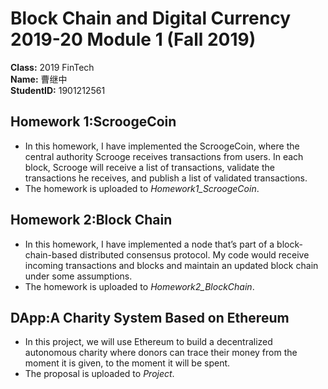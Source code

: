 # Block Chain and Digital Currency 2019-20 Module 1 (Fall 2019)
**Class:**
2019 FinTech  
**Name:**
曹继中  
**StudentID:**
1901212561  

## Homework 1:ScroogeCoin  
* In this homework, I have implemented the ScroogeCoin, where the central authority Scrooge receives transactions from users.  In each block, Scrooge will receive a list of transactions, validate the transactions he receives, and publish a list of validated transactions.  
* The homework is uploaded to *Homework1_ScroogeCoin*.   


## Homework 2:Block Chain  
* In this homework, I have implemented a node that’s part of a block-chain-based distributed consensus protocol. My code would receive incoming transactions and blocks and maintain an updated block chain under some assumptions.
* The homework is uploaded to *Homework2_BlockChain*.


## DApp:A Charity System Based on Ethereum
* In this project, we will use Ethereum to build a decentralized autonomous charity where donors can trace their money from the moment it is given, to the moment it will be spent.
* The proposal is uploaded to *Project*.
